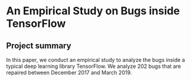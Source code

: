 # An Empirical Study on Bugs inside TensorFlow
## Project summary
In this paper, we conduct an empirical study to analyze the bugs inside a typical deep learning library TensorFlow. We analyze 202 bugs that are repaired between December 2017 and March 2019.
